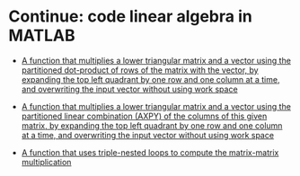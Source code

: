 # Continue: code linear algebra in MATLAB

- [A function that multiplies a lower triangular matrix and a vector using the partitioned dot-product of rows of the matrix with the vector, by expanding the top left quadrant by one row and one column at a time, and overwriting the input vector without using work space](Trmv_ln_unb_var1.m)

- [A function that multiplies a lower triangular matrix and a vector using the partitioned linear combination (AXPY) of the columns of this given matrix, by expanding the top left quadrant by one row and one column at a time, and overwriting the input vector without using work space](Trmv_ln_unb_var2.m)

- [A function that uses triple-nested loops to compute the matrix-matrix multiplication](Trmv_ln_unb_var2.m)
